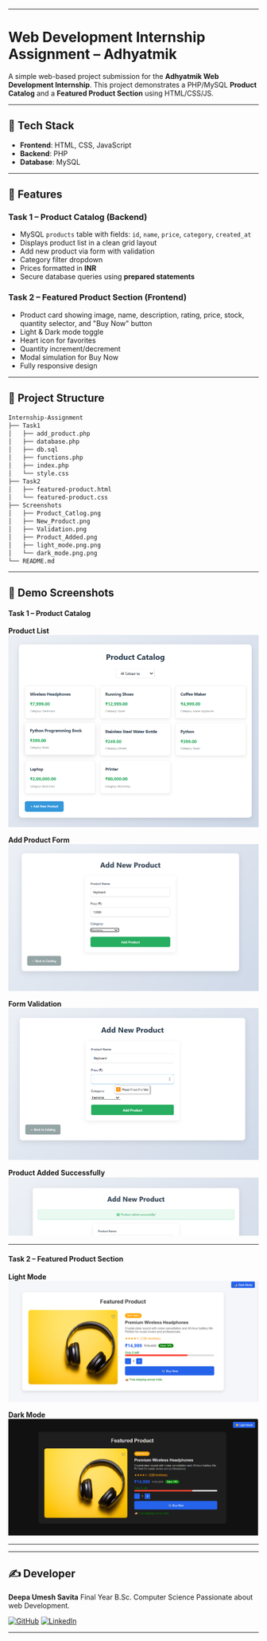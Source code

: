 
---

# Web Development Internship Assignment – Adhyatmik

A simple web-based project submission for the **Adhyatmik Web Development Internship**. This project demonstrates a PHP/MySQL **Product Catalog** and a **Featured Product Section** using HTML/CSS/JS.

---

## 🔧 Tech Stack

* **Frontend**: HTML, CSS, JavaScript
* **Backend**: PHP
* **Database**: MySQL

---

## 🚀 Features

### **Task 1 – Product Catalog (Backend)**

* MySQL `products` table with fields: `id`, `name`, `price`, `category`, `created_at`
* Displays product list in a clean grid layout
* Add new product via form with validation
* Category filter dropdown
* Prices formatted in **INR**
* Secure database queries using **prepared statements**

### **Task 2 – Featured Product Section (Frontend)**

* Product card showing image, name, description, rating, price, stock, quantity selector, and "Buy Now" button
* Light & Dark mode toggle
* Heart icon for favorites
* Quantity increment/decrement
* Modal simulation for Buy Now
* Fully responsive design

---

## 📂 Project Structure

```
Internship-Assignment
├── Task1
│   ├── add_product.php
│   ├── database.php
│   ├── db.sql
│   ├── functions.php
│   ├── index.php
│   └── style.css
├── Task2
│   ├── featured-product.html
│   └── featured-product.css
├── Screenshots
│   ├── Product_Catlog.png
│   ├── New_Product.png
│   ├── Validation.png
│   ├── Product_Added.png
│   ├── light_mode.png.png
│   └── dark_mode.png.png
└── README.md
```

---

## 📸 Demo Screenshots

#### Task 1 – Product Catalog
**Product List**  
![Product Catalog](Screenshots/Product_Catalog.png)  

**Add Product Form**  
![Add Product Form](Screenshots/New_Product.png)  

**Form Validation**  
![Form Validation](Screenshots/Validation.png)  

**Product Added Successfully**  
![Product Added Successfully](Screenshots/Product_Added.png)  

---

#### Task 2 – Featured Product Section
**Light Mode**  
![Featured Product Light Mode](Screenshots/light_mode.png)  

**Dark Mode**  
![Featured Product Dark Mode](Screenshots/dark_mode.png)


---

---

## ✍️ Developer

**Deepa Umesh Savita**
Final Year B.Sc. Computer Science
Passionate about web Development.

[![GitHub](https://img.shields.io/badge/GitHub-Visit-blue?logo=github\&style=flat-square)](https://github.com/deepasavita)
[![LinkedIn](https://img.shields.io/badge/LinkedIn-Connect-blue?logo=linkedin\&style=flat-square)](https://www.linkedin.com/in/deepa-savita)

---

